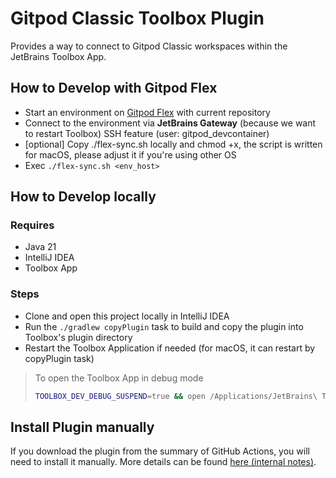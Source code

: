 # Gitpod Classic Toolbox Plugin

Provides a way to connect to Gitpod Classic workspaces within the JetBrains Toolbox App.

## How to Develop with Gitpod Flex

- Start an environment on [Gitpod Flex](https://app.gitpod.io) with current repository
- Connect to the environment via **JetBrains Gateway** (because we want to restart Toolbox) SSH feature (user: gitpod_devcontainer)
- [optional] Copy ./flex-sync.sh locally and chmod +x, the script is written for macOS, please adjust it if you're using other OS
- Exec `./flex-sync.sh <env_host>`

## How to Develop locally

### Requires
- Java 21
- IntelliJ IDEA
- Toolbox App

### Steps
- Clone and open this project locally in IntelliJ IDEA
- Run the `./gradlew copyPlugin` task to build and copy the plugin into Toolbox's plugin directory
- Restart the Toolbox Application if needed (for macOS, it can restart by copyPlugin task)

> To open the Toolbox App in debug mode
> ```bash
> TOOLBOX_DEV_DEBUG_SUSPEND=true && open /Applications/JetBrains\ Toolbox.app
> ```

## Install Plugin manually

If you download the plugin from the summary of GitHub Actions, you will need to install it manually. More details can be found [here (internal notes)](https://www.notion.so/gitpod/WIP-Experiment-Toolbox-gateway-feature-with-Gitpod-Classic-14c6425f2d52800297bbf98b88842ac7).
